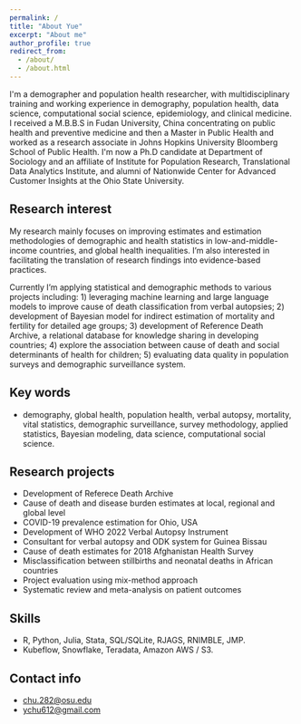 ```yaml
---
permalink: /
title: "About Yue"
excerpt: "About me"
author_profile: true
redirect_from: 
  - /about/
  - /about.html
---
```


I'm a demographer and population health researcher, with multidisciplinary training and working experience in demography, population health, data science, computational social science, epidemiology, and clinical medicine. I received a M.B.B.S in Fudan University, China concentrating on public health and preventive medicine and then a Master in Public Health and worked as a research associate in Johns Hopkins University Bloomberg School of Public Health. I'm now a Ph.D candidate at Department of Sociology and an affiliate of Institute for Population Research, Translational Data Analytics Institute, and alumni of Nationwide Center for Advanced Customer Insights at the Ohio State University. 


Research interest
------
My research mainly focuses on improving estimates and estimation methodologies of demographic and health statistics in low-and-middle-income countries, and global health inequalities. I’m also interested in facilitating the translation of research findings into evidence-based practices. 

Currently I’m applying statistical and demographic methods to various projects including: 1) leveraging machine learning and large language models to improve cause of death classification from verbal autopsies; 2) development of Bayesian model for indirect estimation of mortality and fertility for detailed age groups; 3) development of Reference Death Archive, a relational database for knowledge sharing in developing countries; 4) explore the association between cause of death and social determinants of health for children; 5) evaluating data quality in population surveys and demographic surveillance system.


Key words
------
- demography, global health, population health, verbal autopsy, mortality, vital statistics, demographic surveillance, survey methodology, applied statistics, Bayesian modeling, data science, computational social science.


Research projects
------
- Development of Referece Death Archive
- Cause of death and disease burden estimates at local, regional and global level
- COVID-19 prevalence estimation for Ohio, USA
- Development of WHO 2022 Verbal Autopsy Instrument
- Consultant for verbal autopsy and ODK system for Guinea Bissau
- Cause of death estimates for 2018 Afghanistan Health Survey
- Misclassification between stillbirths and neonatal deaths in African countries
- Project evaluation using mix-method approach
- Systematic review and meta-analysis on patient outcomes


Skills
------
- R, Python, Julia, Stata, SQL/SQLite, RJAGS, RNIMBLE, JMP.
- Kubeflow, Snowflake, Teradata, Amazon AWS / S3.


Contact info
------
- [chu.282@osu.edu](mailto:chu.282@osu.edu)
- [ychu612@gmail.com](mailto:ychu612@gmail.com)
